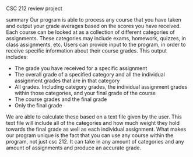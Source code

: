 CSC 212 review project 

summary
Our program is able to process any course that you have taken and output your grade averages based on the scores you have received.
Each course can be looked at as a collection of different categories of assignments. These categories may include exams, homework, quizzes, in class assignments, etc. Users can provide input to the program, in order to receive specific information about their course grades. This output includes:
- The grade you have received for a specific assignment
- The overall grade of a specified category and all the individual assignment grades that are in that category
- All grades. Including category grades, the individual assignment grades within those categories, and your 
final grade of the course 
- The course grades and the final grade
- Only the final grade 
 
We are able to calculate these based on a text file given by the user. This text file will include all of the categories and how much weight they hold towards the final grade as well as each individual assignment. What makes our program unique is the fact that you can use any course within the program, not just csc 212. It can take in any amount of categories and any amount of assignments and produce an accurate grade.   


